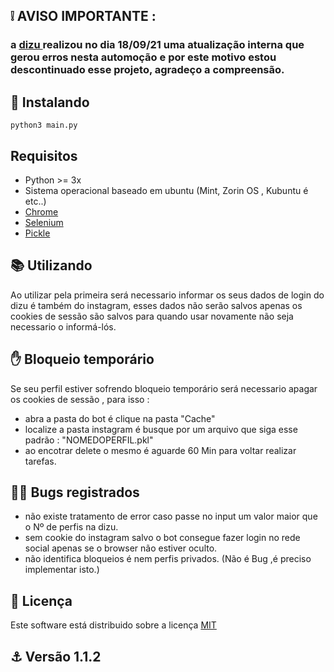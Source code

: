 
## ❕ AVISO IMPORTANTE :

### a <a href="https://dizu.com.br">dizu </a> realizou no dia 18/09/21 uma atualização interna que gerou erros nesta automoção e por este motivo estou descontinuado esse projeto, agradeço a compreensão. 


## 🚀 Instalando

    python3 main.py
    
## Requisitos

- Python >= 3x
- Sistema operacional baseado em ubuntu (Mint, Zorin OS , Kubuntu é etc..)
- <a href='https://www.google.com/intl/pt-BR/chrome/'> Chrome </a>
- <a href='https://selenium-python.readthedocs.io/installation.html'> Selenium </a>
- <a href='https://docs.python.org/pt-br/3/library/pickle.html#module-pickle'> Pickle </a>

## 📚 Utilizando 

Ao utilizar pela primeira será necessario informar os seus dados de login do dizu é também do instagram, esses dados não serão salvos apenas os cookies de sessão são salvos para quando usar novamente não seja necessario o informá-lós.

## :hand: Bloqueio temporário

Se seu perfil estiver sofrendo bloqueio temporário será necessario apagar os cookies de sessão , para isso :

- abra a pasta do bot é clique na pasta "Cache" 
- localize a pasta instagram é busque por um arquivo que siga esse padrão : "NOMEDOPERFIL.pkl"
- ao encotrar delete o mesmo é aguarde 60 Min para voltar realizar tarefas.

## :ok_man: Bugs registrados

- não existe tratamento de error caso passe no input um valor maior que o Nº  de perfis na dizu.
- sem cookie do instagram salvo o bot consegue fazer login no rede social apenas se o browser não estiver oculto.
- não identifica bloqueios é nem perfis privados. (Não é Bug ,é preciso implementar isto.)

## 📝 Licença

Este software está distribuido sobre a licença <a href='https://github.com/JonasCaetanoSz/Bot-plataforma-dizu/blob/main/LICENSE' target="_blank" > MIT </a>

## :anchor: Versão 1.1.2
